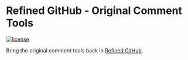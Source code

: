 # Refined GitHub - Original Comment Tools
[![license](https://img.shields.io/github/license/gluons/RefinedGitHub-OriginalCommentTools.svg?style=flat-square)](./LICENSE)

Bring the original comment tools back in [Refined GitHub](https://github.com/sindresorhus/refined-github).
